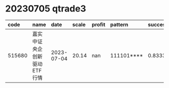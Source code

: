 
# 20230705 qtrade3
 | code | name | date | scale | profit | pattern | success_rate | success_cnt | fund_cnt | 
 | :----- | :----- | :----- | :----- | :----- | :----- | :----- | :----- | :----- | 
 | 515680 | 嘉实中证央企创新驱动ETF行情 | 2023-07-04 | 20.14 | nan | 111101**** | 0.8333333333333334 | 10 | 12 | 
